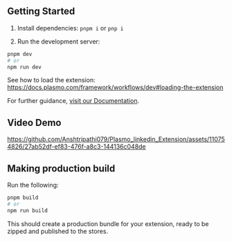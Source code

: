 ## Getting Started

1. Install dependencies: `pnpm i` or `pnp i`

2. Run the development server:

```bash
pnpm dev
# or
npm run dev
```

See how to load the extension: https://docs.plasmo.com/framework/workflows/dev#loading-the-extension

For further guidance, [visit our Documentation](https://docs.plasmo.com/).

## Video Demo




https://github.com/Anshtripathi079/Plasmo_linkedin_Extension/assets/110754826/27ab52df-ef83-476f-a8c3-144136c048de



## Making production build

Run the following:

```bash
pnpm build
# or
npm run build
```

This should create a production bundle for your extension, ready to be zipped and published to the stores.
